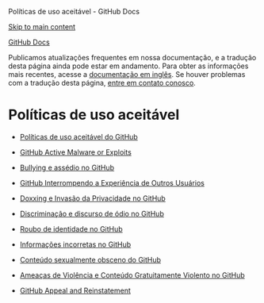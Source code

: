 Políticas de uso aceitável - GitHub Docs

[Skip to main content](#main-content)

[](/pt)[GitHub Docs](/pt)

Publicamos atualizações frequentes em nossa documentação, e a tradução desta página ainda pode estar em andamento. Para obter as informações mais recentes, acesse a [documentação em inglês](/en). Se houver problemas com a tradução desta página, [entre em contato conosco](https://github.com/contact?form[subject]=translation%20issue%20on%20docs.github.com&form[comments]=).

Políticas de uso aceitável
==========

* [Políticas de uso aceitável do GitHub](/pt/site-policy/acceptable-use-policies/github-acceptable-use-policies)

* [GitHub Active Malware or Exploits](/pt/site-policy/acceptable-use-policies/github-active-malware-or-exploits)

* [Bullying e assédio no GitHub](/pt/site-policy/acceptable-use-policies/github-bullying-and-harassment)

* [GitHub Interrompendo a Experiência de Outros Usuários](/pt/site-policy/acceptable-use-policies/github-disrupting-the-experience-of-other-users)

* [Doxxing e Invasão da Privacidade no GitHub](/pt/site-policy/acceptable-use-policies/github-doxxing-and-invasion-of-privacy)

* [Discriminação e discurso de ódio no GitHub](/pt/site-policy/acceptable-use-policies/github-hate-speech-and-discrimination)

* [Roubo de identidade no GitHub](/pt/site-policy/acceptable-use-policies/github-impersonation)

* [Informações incorretas no GitHub](/pt/site-policy/acceptable-use-policies/github-misinformation-and-disinformation)

* [Conteúdo sexualmente obsceno do GitHub](/pt/site-policy/acceptable-use-policies/github-sexually-obscene-content)

* [Ameaças de Violência e Conteúdo Gratuitamente Violento no GitHub](/pt/site-policy/acceptable-use-policies/github-threats-of-violence-and-gratuitously-violent-content)

* [GitHub Appeal and Reinstatement](/pt/site-policy/acceptable-use-policies/github-appeal-and-reinstatement)
